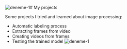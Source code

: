 ![deneme-1](https://github.com/user-attachments/assets/acf388ed-e934-4c40-abbb-03cfce32aa06)# My projects

Some projects I tried and learned about image processing:

- Automatic labeling process
- Extracting frames from video
- Creating videos from frames
- Testing the trained model
![deneme-1](https://github.com/user-attachments/assets/2263be5b-28b3-4632-897a-5c78993854ae)
